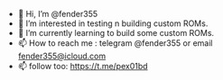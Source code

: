 - 👋 Hi, I’m @fender355
- 👀 I’m interested in testing n building custom ROMs. 
- 🌱 I’m currently learning to build some custom ROMs. 
- 📫 How to reach me : telegram @fender355 or email fender355@icloud.com
- 📫 follow too: https://t.me/pex01bd

<!---
fender355/fender355 is a ✨ special ✨ repository because its `README.md` (this file) appears on your GitHub profile.
You can click the Preview link to take a look at your changes.
--->
